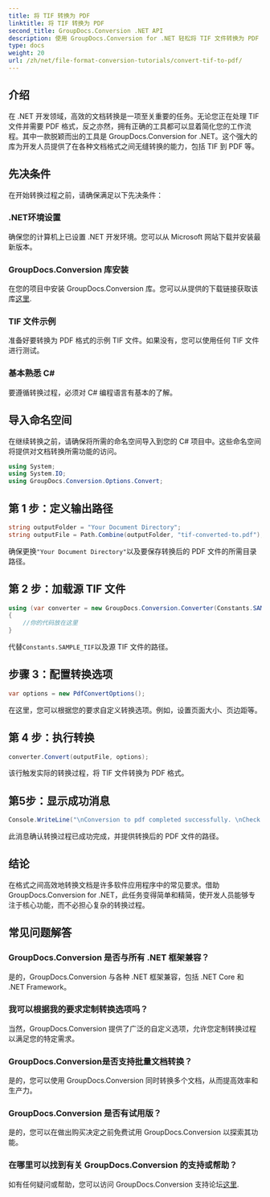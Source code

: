 ```yaml
---
title: 将 TIF 转换为 PDF
linktitle: 将 TIF 转换为 PDF
second_title: GroupDocs.Conversion .NET API
description: 使用 GroupDocs.Conversion for .NET 轻松将 TIF 文件转换为 PDF 格式。简化您的文档转换过程。
type: docs
weight: 20
url: /zh/net/file-format-conversion-tutorials/convert-tif-to-pdf/
---
```

## 介绍
在 .NET 开发领域，高效的文档转换是一项至关重要的任务。无论您正在处理 TIF 文件并需要 PDF 格式，反之亦然，拥有正确的工具都可以显着简化您的工作流程。其中一款脱颖而出的工具是 GroupDocs.Conversion for .NET。这个强大的库为开发人员提供了在各种文档格式之间无缝转换的能力，包括 TIF 到 PDF 等。
## 先决条件
在开始转换过程之前，请确保满足以下先决条件：
### .NET环境设置
确保您的计算机上已设置 .NET 开发环境。您可以从 Microsoft 网站下载并安装最新版本。
### GroupDocs.Conversion 库安装
在您的项目中安装 GroupDocs.Conversion 库。您可以从提供的下载链接获取该库[这里](https://releases.groupdocs.com/conversion/net/).
### TIF 文件示例
准备好要转换为 PDF 格式的示例 TIF 文件。如果没有，您可以使用任何 TIF 文件进行测试。
### 基本熟悉 C#
要遵循转换过程，必须对 C# 编程语言有基本的了解。

## 导入命名空间
在继续转换之前，请确保将所需的命名空间导入到您的 C# 项目中。这些命名空间将提供对文档转换所需功能的访问。
```csharp
using System;
using System.IO;
using GroupDocs.Conversion.Options.Convert;
```

## 第 1 步：定义输出路径
```csharp
string outputFolder = "Your Document Directory";
string outputFile = Path.Combine(outputFolder, "tif-converted-to.pdf");
```
确保更换`"Your Document Directory"`以及要保存转换后的 PDF 文件的所需目录路径。
## 第 2 步：加载源 TIF 文件
```csharp
using (var converter = new GroupDocs.Conversion.Converter(Constants.SAMPLE_TIF))
{
    //你的代码放在这里
}
```
代替`Constants.SAMPLE_TIF`以及源 TIF 文件的路径。
## 步骤 3：配置转换选项
```csharp
var options = new PdfConvertOptions();
```
在这里，您可以根据您的要求自定义转换选项。例如，设置页面大小、页边距等。
## 第 4 步：执行转换
```csharp
converter.Convert(outputFile, options);
```
该行触发实际的转换过程，将 TIF 文件转换为 PDF 格式。
## 第5步：显示成功消息
```csharp
Console.WriteLine("\nConversion to pdf completed successfully. \nCheck output in {0}", outputFolder);
```
此消息确认转换过程已成功完成，并提供转换后的 PDF 文件的路径。

## 结论
在格式之间高效地转换文档是许多软件应用程序中的常见要求。借助 GroupDocs.Conversion for .NET，此任务变得简单和精简，使开发人员能够专注于核心功能，而不必担心复杂的转换过程。
## 常见问题解答
### GroupDocs.Conversion 是否与所有 .NET 框架兼容？
是的，GroupDocs.Conversion 与各种 .NET 框架兼容，包括 .NET Core 和 .NET Framework。
### 我可以根据我的要求定制转换选项吗？
当然，GroupDocs.Conversion 提供了广泛的自定义选项，允许您定制转换过程以满足您的特定需求。
### GroupDocs.Conversion是否支持批量文档转换？
是的，您可以使用 GroupDocs.Conversion 同时转换多个文档，从而提高效率和生产力。
### GroupDocs.Conversion 是否有试用版？
是的，您可以在做出购买决定之前免费试用 GroupDocs.Conversion 以探索其功能。
### 在哪里可以找到有关 GroupDocs.Conversion 的支持或帮助？
如有任何疑问或帮助，您可以访问 GroupDocs.Conversion 支持论坛[这里](https://forum.groupdocs.com/c/conversion/11).